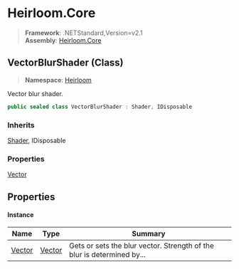 # Heirloom.Core

> **Framework**: .NETStandard,Version=v2.1  
> **Assembly**: [Heirloom.Core][0]

## VectorBlurShader (Class)

> **Namespace**: [Heirloom][0]

Vector blur shader.

```cs
public sealed class VectorBlurShader : Shader, IDisposable
```

### Inherits

[Shader][1], IDisposable

### Properties

[Vector][2]

## Properties

#### Instance

| Name        | Type        | Summary                                                                |
|-------------|-------------|------------------------------------------------------------------------|
| [Vector][2] | [Vector][3] | Gets or sets the blur vector. Strength of the blur is determined by... |

[0]: ../../Heirloom.Core.md
[1]: Shader.md
[2]: VectorBlurShader/Vector.md
[3]: Vector.md
